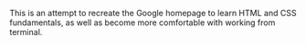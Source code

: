 This is an attempt to recreate the Google homepage to learn HTML and CSS fundamentals, as well as become more comfortable with working from terminal.
